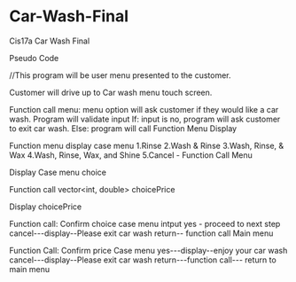 # Car-Wash-Final
Cis17a Car Wash Final 

Pseudo Code

//This program will be user menu presented to the customer.

Customer will drive up to Car wash menu touch screen.

Function call menu: menu option will ask customer if they would like a car wash.
Program will validate input
If: input is no, program will ask customer to exit car wash.
Else: program will call Function Menu Display

Function menu
display case menu
1.Rinse
2.Wash & Rinse
3.Wash, Rinse, & Wax
4.Wash, Rinse, Wax, and Shine
5.Cancel - Function Call Menu

Display Case menu choice

Function call vector<int, double> choicePrice
 
Display choicePrice

Function call: Confirm choice case menu
intput
  yes - proceed to next step
  cancel---display--Please exit car wash
  return-- function call Main menu 

Function Call: Confirm price Case menu
yes---display--enjoy your car wash
cancel---display--Please exit car wash
return---function call--- return to main menu
